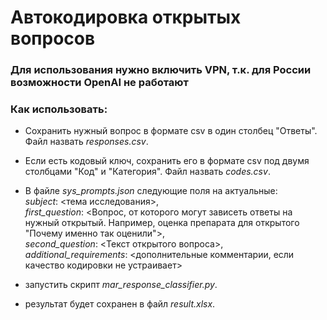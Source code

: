 # Автокодировка открытых вопросов

### Для использования нужно включить VPN, т.к. для России возможности OpenAI не работают

### Как использовать:

* Сохранить нужный вопрос в формате csv в один столбец "Ответы". Файл назвать *responses.csv*.
* Если есть кодовый ключ, сохранить его в формате csv под двумя столбцами "Код" и "Категория". Файл назвать *codes.csv*.
* В файле *sys_prompts.json* следующие поля на актуальные:  
*subject*: <тема исследования>,  
*first_question*: <Вопрос, от которого могут зависеть ответы на нужный открытый. Например, оценка препарата для открытого "Почему именно так оценили">,  
*second_question*: <Текст открытого вопроса>,  
*additional_requirements*: <дополнительные комментарии, если качество кодировки не устраивает> 

* запустить скрипт *mar_response_classifier.py*.
* результат будет сохранен в файл *result.xlsx*.